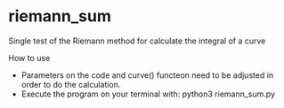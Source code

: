 # riemann_sum

Single test of the Riemann method for calculate the integral of a curve

How to use
  * Parameters on the code and curve() functeon need to be adjusted in order to do the calculation.
  * Execute the program on your terminal with:
      python3 riemann_sum.py
